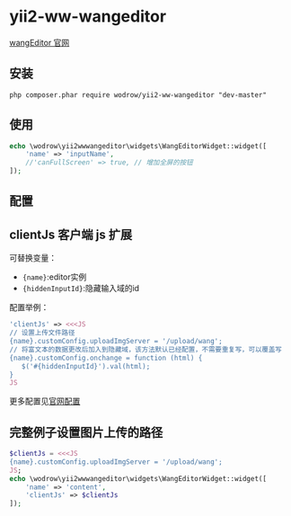 # yii2-ww-wangeditor
[wangEditor 官网](http://www.wangeditor.com/)

安装
------------

```
php composer.phar require wodrow/yii2-ww-wangeditor "dev-master"
```

使用
-----

```php
echo \wodrow\yii2wwwangeditor\widgets\WangEditorWidget::widget([
    'name' => 'inputName',
    //'canFullScreen' => true, // 增加全屏的按钮
]);
```

配置
-----

## clientJs 客户端 js 扩展

可替换变量：

 - `{name}`:editor实例
 - `{hiddenInputId}`:隐藏输入域的id

配置举例：

```php
'clientJs' => <<<JS
// 设置上传文件路径
{name}.customConfig.uploadImgServer = '/upload/wang';
// 将富文本的数据更改后加入到隐藏域，该方法默认已经配置，不需要重复写，可以覆盖写
{name}.customConfig.onchange = function (html) {
   $('#{hiddenInputId}').val(html);
}
JS
```

更多配置见[官网配置](https://www.kancloud.cn/wangfupeng/wangeditor3/332599)

完整例子设置图片上传的路径
-----

```php
$clientJs = <<<JS
{name}.customConfig.uploadImgServer = '/upload/wang';
JS;
echo \wodrow\yii2wwwangeditor\widgets\WangEditorWidget::widget([
    'name' => 'content',
    'clientJs' => $clientJs
]);
```